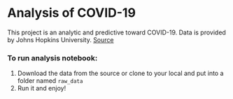 # Analysis of COVID-19
This project is an analytic and predictive toward COVID-19.
Data is provided by Johns Hopkins University. [Source](https://github.com/CSSEGISandData/COVID-19)

### To run analysis notebook:
1. Download the data from the source or clone to your local and put into a folder named `raw_data`
2. Run it and enjoy!